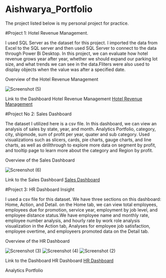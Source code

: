 # Aishwarya_Portfolio

The project listed below is my personal project for practice.

#Project 1: Hotel Revenue Management.

I used SQL Server as the dataset for this project. I imported the data from Excel to the SQL server and then used SQL Server to connect to the data through Power Bi Desktop. In this project, we can evaluate how hotel revenue grows year after year, whether we should expand our parking lot size, and what trends we can see in the data.Fliters were also used to display objects when the value was after a specified date.

Overview of the Hotel Revenue Management

![Screenshot (5)](https://user-images.githubusercontent.com/131612828/234418135-b578cf36-2ecc-498a-a571-4350e3fb8b37.png)

Link to the Dashboard Hotel Revenue Management 
[Hotel Revenue Management](https://app.powerbi.com/view?r=eyJrIjoiNmI1ZDljYWMtYTU3Yy00NGM5LWEyYTEtNjQyNjJiMWRmMmRkIiwidCI6ImVlZjgxMWQ2LTJlZGUtNDM1OS1hYzUyLTQ4YjdmMjdlOTQ5NiJ9)


#Project No 2: Sales Dashboard

The dataset I utilized here is a csv file. In this dashboard, we can view an analysis of sales by state, year, and month.
Analytics Portfolio, category, city, shipmode, sum of profit per year, quater and sub category. Used visualizations such as slicers, cards, pie charts, gauge charts, and line charts, as well as drillthrough to explore more data on segment by profit, and tooltip page to learn more about the category and Region by profit.

Overview of the Sales Dashboard 

![Screenshot (6)](https://user-images.githubusercontent.com/131612828/234418154-b66b7307-d831-4e77-9446-86bce63cbe9d.png)

Link to the Sales Dashboard
[Sales Dashboard](https://app.powerbi.com/view?r=eyJrIjoiODUwMGRhZTAtOGQ1OC00ZjM1LWJmZjYtZDk2Zjk3ODVlNTczIiwidCI6ImVlZjgxMWQ2LTJlZGUtNDM1OS1hYzUyLTQ4YjdmMjdlOTQ5NiJ9)

#Project 3: HR Dashboard Insight

I used a csv file for this dataset. We have three sections on this dashboard: Home, Action, and Detail. on the Home tab, we can view total employees, employees due for promotion, service year, employment by job level, and employee distance status.We have employee name and monthly rate, employee number analysis, and hourly rate by work role analysis visualization in the Action tab, Analyses for employee job satisfaction, employee overtime, and employeers promoted data on the Detail tab.

Overview of the HR Dashboard 

![Screenshot (3)](https://user-images.githubusercontent.com/131612828/234418064-3ec873e5-a8f4-4366-99c8-fcaf6c7c6180.png)
![Screenshot (4)](https://user-images.githubusercontent.com/131612828/234418088-83c02315-ea93-4960-914f-76b4b06a2c19.png)
![Screenshot (2)](https://user-images.githubusercontent.com/131612828/234418110-4b57060e-c814-4d0d-9580-88b8c4ca11a6.png)

Link to the Dashboard HR Dashboard
[HR Dashboard](https://app.powerbi.com/view?r=eyJrIjoiZDUzY2I0MzQtMDRiMS00ZmY4LTljMDMtMjIxMjdiZDU4YzZjIiwidCI6ImVlZjgxMWQ2LTJlZGUtNDM1OS1hYzUyLTQ4YjdmMjdlOTQ5NiJ9)

Analytics Portfolio
